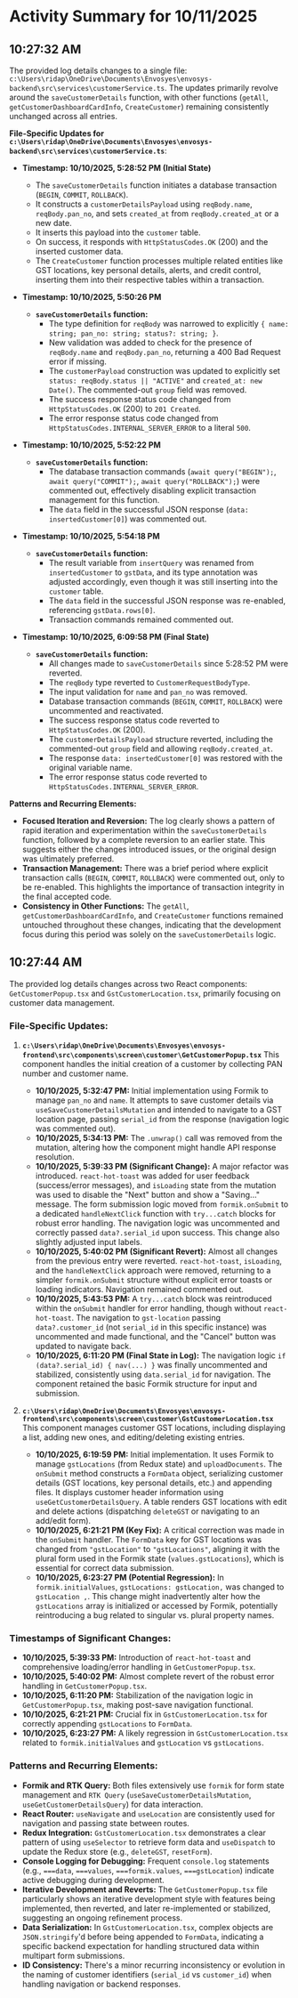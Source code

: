 # Activity Summary for 10/11/2025

## 10:27:32 AM
The provided log details changes to a single file: `c:\Users\ridap\OneDrive\Documents\Envosyes\envosys-backend\src\services\customerService.ts`. The updates primarily revolve around the `saveCustomerDetails` function, with other functions (`getAll`, `getCustomerDashboardCardInfo`, `CreateCustomer`) remaining consistently unchanged across all entries.

**File-Specific Updates for `c:\Users\ridap\OneDrive\Documents\Envosyes\envosys-backend\src\services\customerService.ts`**:

*   **Timestamp: 10/10/2025, 5:28:52 PM (Initial State)**
    *   The `saveCustomerDetails` function initiates a database transaction (`BEGIN`, `COMMIT`, `ROLLBACK`).
    *   It constructs a `customerDetailsPayload` using `reqBody.name`, `reqBody.pan_no`, and sets `created_at` from `reqBody.created_at` or a new date.
    *   It inserts this payload into the `customer` table.
    *   On success, it responds with `HttpStatusCodes.OK` (200) and the inserted customer data.
    *   The `CreateCustomer` function processes multiple related entities like GST locations, key personal details, alerts, and credit control, inserting them into their respective tables within a transaction.

*   **Timestamp: 10/10/2025, 5:50:26 PM**
    *   **`saveCustomerDetails` function:**
        *   The type definition for `reqBody` was narrowed to explicitly `{ name: string; pan_no: string; status?: string; }`.
        *   New validation was added to check for the presence of `reqBody.name` and `reqBody.pan_no`, returning a 400 Bad Request error if missing.
        *   The `customerPayload` construction was updated to explicitly set `status: reqBody.status || "ACTIVE"` and `created_at: new Date()`. The commented-out `group` field was removed.
        *   The success response status code changed from `HttpStatusCodes.OK` (200) to `201 Created`.
        *   The error response status code changed from `HttpStatusCodes.INTERNAL_SERVER_ERROR` to a literal `500`.

*   **Timestamp: 10/10/2025, 5:52:22 PM**
    *   **`saveCustomerDetails` function:**
        *   The database transaction commands (`await query("BEGIN");`, `await query("COMMIT");`, `await query("ROLLBACK");`) were commented out, effectively disabling explicit transaction management for this function.
        *   The `data` field in the successful JSON response (`data: insertedCustomer[0]`) was commented out.

*   **Timestamp: 10/10/2025, 5:54:18 PM**
    *   **`saveCustomerDetails` function:**
        *   The result variable from `insertQuery` was renamed from `insertedCustomer` to `gstData`, and its type annotation was adjusted accordingly, even though it was still inserting into the `customer` table.
        *   The `data` field in the successful JSON response was re-enabled, referencing `gstData.rows[0]`.
        *   Transaction commands remained commented out.

*   **Timestamp: 10/10/2025, 6:09:58 PM (Final State)**
    *   **`saveCustomerDetails` function:**
        *   All changes made to `saveCustomerDetails` since 5:28:52 PM were reverted.
        *   The `reqBody` type reverted to `CustomerRequestBodyType`.
        *   The input validation for `name` and `pan_no` was removed.
        *   Database transaction commands (`BEGIN`, `COMMIT`, `ROLLBACK`) were uncommented and reactivated.
        *   The success response status code reverted to `HttpStatusCodes.OK` (200).
        *   The `customerDetailsPayload` structure reverted, including the commented-out `group` field and allowing `reqBody.created_at`.
        *   The response `data: insertedCustomer[0]` was restored with the original variable name.
        *   The error response status code reverted to `HttpStatusCodes.INTERNAL_SERVER_ERROR`.

**Patterns and Recurring Elements:**

*   **Focused Iteration and Reversion:** The log clearly shows a pattern of rapid iteration and experimentation within the `saveCustomerDetails` function, followed by a complete reversion to an earlier state. This suggests either the changes introduced issues, or the original design was ultimately preferred.
*   **Transaction Management:** There was a brief period where explicit transaction calls (`BEGIN`, `COMMIT`, `ROLLBACK`) were commented out, only to be re-enabled. This highlights the importance of transaction integrity in the final accepted code.
*   **Consistency in Other Functions:** The `getAll`, `getCustomerDashboardCardInfo`, and `CreateCustomer` functions remained untouched throughout these changes, indicating that the development focus during this period was solely on the `saveCustomerDetails` logic.

## 10:27:44 AM
The provided log details changes across two React components: `GetCustomerPopup.tsx` and `GstCustomerLocation.tsx`, primarily focusing on customer data management.

### File-Specific Updates:

1.  **`c:\Users\ridap\OneDrive\Documents\Envosyes\envosys-frontend\src\components\screen\customer\GetCustomerPopup.tsx`**
    This component handles the initial creation of a customer by collecting PAN number and customer name.

    *   **10/10/2025, 5:32:47 PM:** Initial implementation using Formik to manage `pan_no` and `name`. It attempts to save customer details via `useSaveCustomerDetailsMutation` and intended to navigate to a GST location page, passing `serial_id` from the response (navigation logic was commented out).
    *   **10/10/2025, 5:34:13 PM:** The `.unwrap()` call was removed from the mutation, altering how the component might handle API response resolution.
    *   **10/10/2025, 5:39:33 PM (Significant Change):** A major refactor was introduced. `react-hot-toast` was added for user feedback (success/error messages), and `isLoading` state from the mutation was used to disable the "Next" button and show a "Saving..." message. The form submission logic moved from `formik.onSubmit` to a dedicated `handleNextClick` function with `try...catch` blocks for robust error handling. The navigation logic was uncommented and correctly passed `data?.serial_id` upon success. This change also slightly adjusted input labels.
    *   **10/10/2025, 5:40:02 PM (Significant Revert):** Almost all changes from the previous entry were reverted. `react-hot-toast`, `isLoading`, and the `handleNextClick` approach were removed, returning to a simpler `formik.onSubmit` structure without explicit error toasts or loading indicators. Navigation remained commented out.
    *   **10/10/2025, 5:43:53 PM:** A `try...catch` block was reintroduced within the `onSubmit` handler for error handling, though without `react-hot-toast`. The navigation to `gst-location` passing `data?.customer_id` (not `serial_id` in this specific instance) was uncommented and made functional, and the "Cancel" button was updated to navigate back.
    *   **10/10/2025, 6:11:20 PM (Final State in Log):** The navigation logic `if (data?.serial_id) { nav(...) }` was finally uncommented and stabilized, consistently using `data.serial_id` for navigation. The component retained the basic Formik structure for input and submission.

2.  **`c:\Users\ridap\OneDrive\Documents\Envosyes\envosys-frontend\src\components\screen\customer\GstCustomerLocation.tsx`**
    This component manages customer GST locations, including displaying a list, adding new ones, and editing/deleting existing entries.

    *   **10/10/2025, 6:19:59 PM:** Initial implementation. It uses Formik to manage `gstLocations` (from Redux state) and `uploadDocuments`. The `onSubmit` method constructs a `FormData` object, serializing customer details (GST locations, key personal details, etc.) and appending files. It displays customer header information using `useGetCustomerDetailsQuery`. A table renders GST locations with edit and delete actions (dispatching `deleteGST` or navigating to an add/edit form).
    *   **10/10/2025, 6:21:21 PM (Key Fix):** A critical correction was made in the `onSubmit` handler. The `FormData` key for GST locations was changed from `"gstLocation"` to `"gstLocations"`, aligning it with the plural form used in the Formik state (`values.gstLocations`), which is essential for correct data submission.
    *   **10/10/2025, 6:23:27 PM (Potential Regression):** In `formik.initialValues`, `gstLocations: gstLocation,` was changed to `gstLocation ,`. This change might inadvertently alter how the `gstLocations` array is initialized or accessed by Formik, potentially reintroducing a bug related to singular vs. plural property names.

### Timestamps of Significant Changes:

*   **10/10/2025, 5:39:33 PM:** Introduction of `react-hot-toast` and comprehensive loading/error handling in `GetCustomerPopup.tsx`.
*   **10/10/2025, 5:40:02 PM:** Almost complete revert of the robust error handling in `GetCustomerPopup.tsx`.
*   **10/10/2025, 6:11:20 PM:** Stabilization of the navigation logic in `GetCustomerPopup.tsx`, making post-save navigation functional.
*   **10/10/2025, 6:21:21 PM:** Crucial fix in `GstCustomerLocation.tsx` for correctly appending `gstLocations` to `FormData`.
*   **10/10/2025, 6:23:27 PM:** A likely regression in `GstCustomerLocation.tsx` related to `formik.initialValues` and `gstLocation` vs `gstLocations`.

### Patterns and Recurring Elements:

*   **Formik and RTK Query:** Both files extensively use `formik` for form state management and `RTK Query` (`useSaveCustomerDetailsMutation`, `useGetCustomerDetailsQuery`) for data interaction.
*   **React Router:** `useNavigate` and `useLocation` are consistently used for navigation and passing state between routes.
*   **Redux Integration:** `GstCustomerLocation.tsx` demonstrates a clear pattern of using `useSelector` to retrieve form data and `useDispatch` to update the Redux store (e.g., `deleteGST`, `resetForm`).
*   **Console Logging for Debugging:** Frequent `console.log` statements (e.g., `===data`, `===values`, `===formik.values`, `===gstLocation`) indicate active debugging during development.
*   **Iterative Development and Reverts:** The `GetCustomerPopup.tsx` file particularly shows an iterative development style with features being implemented, then reverted, and later re-implemented or stabilized, suggesting an ongoing refinement process.
*   **Data Serialization:** In `GstCustomerLocation.tsx`, complex objects are `JSON.stringify`'d before being appended to `FormData`, indicating a specific backend expectation for handling structured data within multipart form submissions.
*   **ID Consistency:** There's a minor recurring inconsistency or evolution in the naming of customer identifiers (`serial_id` vs `customer_id`) when handling navigation or backend responses.